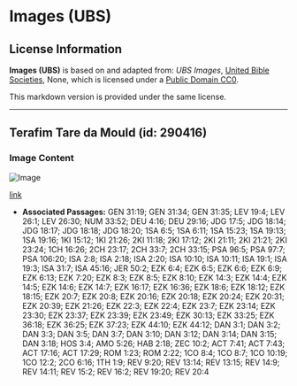# Images (UBS)

## License Information

**Images (UBS)** is based on and adapted from: _UBS Images_, [United Bible Societies](https://unitedbiblesocieties.org/), None, which is licensed under a [Public Domain CC0](https://creativecommons.org/public-domain/cc0/).

This markdown version is provided under the same license.



--------------------------------

## Terafim Tare da Mould (id: 290416)

### Image Content

![Image](https://cdn.aquifer.bible/aquifer-content/resources/Media/WEB-0462_teraphim_with_mold.jpg)

[link](https://cdn.aquifer.bible/aquifer-content/resources/Media/WEB-0462_teraphim_with_mold.jpg)

* **Associated Passages:** GEN 31:19; GEN 31:34; GEN 31:35; LEV 19:4; LEV 26:1; LEV 26:30; NUM 33:52; DEU 4:16; DEU 29:16; JDG 17:5; JDG 18:14; JDG 18:17; JDG 18:18; JDG 18:20; 1SA 6:5; 1SA 6:11; 1SA 15:23; 1SA 19:13; 1SA 19:16; 1KI 15:12; 1KI 21:26; 2KI 11:18; 2KI 17:12; 2KI 21:11; 2KI 21:21; 2KI 23:24; 1CH 16:26; 2CH 23:17; 2CH 33:7; 2CH 33:15; PSA 96:5; PSA 97:7; PSA 106:20; ISA 2:8; ISA 2:18; ISA 2:20; ISA 10:10; ISA 10:11; ISA 19:1; ISA 19:3; ISA 31:7; ISA 45:16; JER 50:2; EZK 6:4; EZK 6:5; EZK 6:6; EZK 6:9; EZK 6:13; EZK 7:20; EZK 8:3; EZK 8:5; EZK 8:10; EZK 14:3; EZK 14:4; EZK 14:5; EZK 14:6; EZK 14:7; EZK 16:17; EZK 16:36; EZK 18:6; EZK 18:12; EZK 18:15; EZK 20:7; EZK 20:8; EZK 20:16; EZK 20:18; EZK 20:24; EZK 20:31; EZK 20:39; EZK 21:26; EZK 22:3; EZK 22:4; EZK 23:7; EZK 23:14; EZK 23:30; EZK 23:37; EZK 23:39; EZK 23:49; EZK 30:13; EZK 33:25; EZK 36:18; EZK 36:25; EZK 37:23; EZK 44:10; EZK 44:12; DAN 3:1; DAN 3:2; DAN 3:3; DAN 3:5; DAN 3:7; DAN 3:10; DAN 3:12; DAN 3:14; DAN 3:15; DAN 3:18; HOS 3:4; AMO 5:26; HAB 2:18; ZEC 10:2; ACT 7:41; ACT 7:43; ACT 17:16; ACT 17:29; ROM 1:23; ROM 2:22; 1CO 8:4; 1CO 8:7; 1CO 10:19; 1CO 12:2; 2CO 6:16; 1TH 1:9; REV 9:20; REV 13:14; REV 13:15; REV 14:9; REV 14:11; REV 15:2; REV 16:2; REV 19:20; REV 20:4

